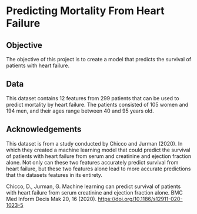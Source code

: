 # Predicting Mortality From Heart Failure

## Objective
The objective of this project is to create a model that predicts the survival of patients with heart failure. 
## Data
This dataset contains 12 features from 299 patients that can be used to predict mortality by heart failure. The patients consisted of 105 women and 194 men, and their ages range between 40 and 95 years old. 

## Acknowledgements
This dataset is from a study conducted by Chicco and Jurman (2020). In which they created a machine learning model that could predict the survival of patients with heart failure from serum and creatinine and ejection fraction alone. Not only can these two features accurately predict survival from heart failure, but these two features alone lead to more accurate predictions that the datasets features in its entirety. 

Chicco, D., Jurman, G. Machine learning can predict survival of patients with heart failure from serum creatinine and ejection fraction alone. BMC Med Inform Decis Mak 20, 16 (2020). https://doi.org/10.1186/s12911-020-1023-5